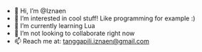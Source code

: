 - 👋 Hi, I’m @Iznaen
- 👀 I’m interested in cool stuff! Like programming for example :)
- 🌱 I’m currently learning Lua
- 💞️ I’m not looking to collaborate right now
- 📫 Reach me at: tanggapili.iznaen@gmail.com

<!---
Iznaen/Iznaen is a ✨ special ✨ repository because its `README.md` (this file) appears on your GitHub profile.
You can click the Preview link to take a look at your changes.
--->
